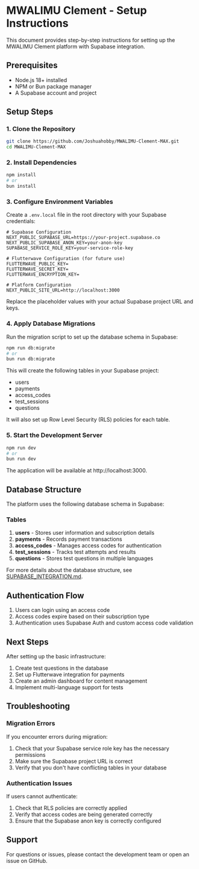 # MWALIMU Clement - Setup Instructions

This document provides step-by-step instructions for setting up the MWALIMU Clement platform with Supabase integration.

## Prerequisites

- Node.js 18+ installed
- NPM or Bun package manager
- A Supabase account and project

## Setup Steps

### 1. Clone the Repository

```bash
git clone https://github.com/Joshuahobby/MWALIMU-Clement-MAX.git
cd MWALIMU-Clement-MAX
```

### 2. Install Dependencies

```bash
npm install
# or
bun install
```

### 3. Configure Environment Variables

Create a `.env.local` file in the root directory with your Supabase credentials:

```
# Supabase Configuration
NEXT_PUBLIC_SUPABASE_URL=https://your-project.supabase.co
NEXT_PUBLIC_SUPABASE_ANON_KEY=your-anon-key
SUPABASE_SERVICE_ROLE_KEY=your-service-role-key

# Flutterwave Configuration (for future use)
FLUTTERWAVE_PUBLIC_KEY=
FLUTTERWAVE_SECRET_KEY=
FLUTTERWAVE_ENCRYPTION_KEY=

# Platform Configuration
NEXT_PUBLIC_SITE_URL=http://localhost:3000
```

Replace the placeholder values with your actual Supabase project URL and keys.

### 4. Apply Database Migrations

Run the migration script to set up the database schema in Supabase:

```bash
npm run db:migrate
# or
bun run db:migrate
```

This will create the following tables in your Supabase project:

- users
- payments
- access_codes
- test_sessions
- questions

It will also set up Row Level Security (RLS) policies for each table.

### 5. Start the Development Server

```bash
npm run dev
# or
bun run dev
```

The application will be available at http://localhost:3000.

## Database Structure

The platform uses the following database schema in Supabase:

### Tables

1. **users** - Stores user information and subscription details
2. **payments** - Records payment transactions
3. **access_codes** - Manages access codes for authentication
4. **test_sessions** - Tracks test attempts and results
5. **questions** - Stores test questions in multiple languages

For more details about the database structure, see [SUPABASE_INTEGRATION.md](SUPABASE_INTEGRATION.md).

## Authentication Flow

1. Users can login using an access code
2. Access codes expire based on their subscription type
3. Authentication uses Supabase Auth and custom access code validation

## Next Steps

After setting up the basic infrastructure:

1. Create test questions in the database
2. Set up Flutterwave integration for payments
3. Create an admin dashboard for content management
4. Implement multi-language support for tests

## Troubleshooting

### Migration Errors

If you encounter errors during migration:

1. Check that your Supabase service role key has the necessary permissions
2. Make sure the Supabase project URL is correct
3. Verify that you don't have conflicting tables in your database

### Authentication Issues

If users cannot authenticate:

1. Check that RLS policies are correctly applied
2. Verify that access codes are being generated correctly
3. Ensure that the Supabase anon key is correctly configured

## Support

For questions or issues, please contact the development team or open an issue on GitHub.
